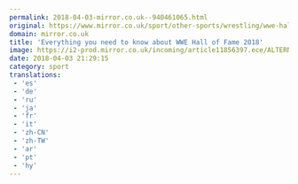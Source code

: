```yaml
---
permalink: 2018-04-03-mirror.co.uk--940461065.html
original: https://www.mirror.co.uk/sport/other-sports/wrestling/wwe-hall-fame-2018-live-12294853
domain: mirror.co.uk
title: 'Everything you need to know about WWE Hall of Fame 2018'
image: https://i2-prod.mirror.co.uk/incoming/article11856397.ece/ALTERNATES/s1200/Goldberg-meets-Brock-Lesnar-face-to-face-before-WrestleMania.jpg
date: 2018-04-03 21:29:15
category: sport
translations: 
 - 'es'
 - 'de'
 - 'ru'
 - 'ja'
 - 'fr'
 - 'it'
 - 'zh-CN'
 - 'zh-TW'
 - 'ar'
 - 'pt'
 - 'hy'
---
```


